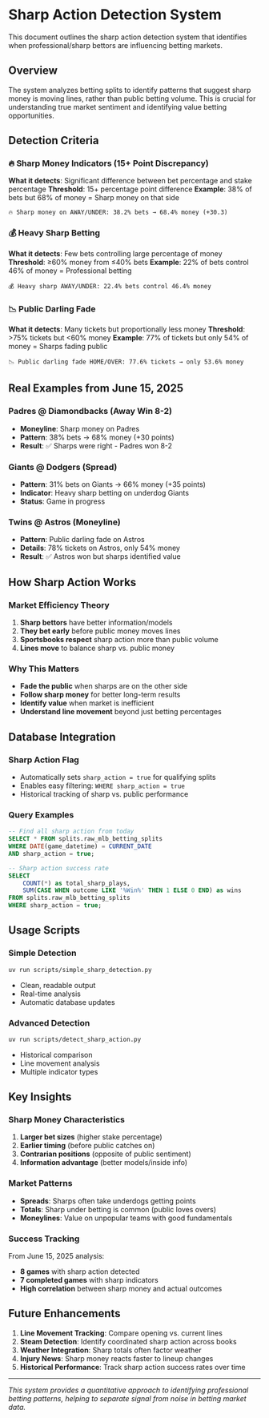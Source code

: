 # Sharp Action Detection System

This document outlines the sharp action detection system that identifies when professional/sharp bettors are influencing betting markets.

## Overview

The system analyzes betting splits to identify patterns that suggest sharp money is moving lines, rather than public betting volume. This is crucial for understanding true market sentiment and identifying value betting opportunities.

## Detection Criteria

### 🔥 **Sharp Money Indicators (15+ Point Discrepancy)**
**What it detects**: Significant difference between bet percentage and stake percentage
**Threshold**: 15+ percentage point difference
**Example**: 38% of bets but 68% of money = Sharp money on that side

```
🔥 Sharp money on AWAY/UNDER: 38.2% bets → 68.4% money (+30.3)
```

### 💰 **Heavy Sharp Betting**
**What it detects**: Few bets controlling large percentage of money
**Threshold**: ≥60% money from ≤40% bets
**Example**: 22% of bets control 46% of money = Professional betting

```
💰 Heavy sharp AWAY/UNDER: 22.4% bets control 46.4% money
```

### 📉 **Public Darling Fade**
**What it detects**: Many tickets but proportionally less money
**Threshold**: >75% tickets but <60% money
**Example**: 77% of tickets but only 54% of money = Sharps fading public

```
📉 Public darling fade HOME/OVER: 77.6% tickets → only 53.6% money
```

## Real Examples from June 15, 2025

### **Padres @ Diamondbacks (Away Win 8-2)**
- **Moneyline**: Sharp money on Padres
- **Pattern**: 38% bets → 68% money (+30 points)
- **Result**: ✅ Sharps were right - Padres won 8-2

### **Giants @ Dodgers (Spread)**
- **Pattern**: 31% bets on Giants → 66% money (+35 points)
- **Indicator**: Heavy sharp betting on underdog Giants
- **Status**: Game in progress

### **Twins @ Astros (Moneyline)**
- **Pattern**: Public darling fade on Astros
- **Details**: 78% tickets on Astros, only 54% money
- **Result**: ✅ Astros won but sharps identified value

## How Sharp Action Works

### **Market Efficiency Theory**
1. **Sharp bettors** have better information/models
2. **They bet early** before public money moves lines
3. **Sportsbooks respect** sharp action more than public volume
4. **Lines move** to balance sharp vs. public money

### **Why This Matters**
- **Fade the public** when sharps are on the other side
- **Follow sharp money** for better long-term results
- **Identify value** when market is inefficient
- **Understand line movement** beyond just betting percentages

## Database Integration

### **Sharp Action Flag**
- Automatically sets `sharp_action = true` for qualifying splits
- Enables easy filtering: `WHERE sharp_action = true`
- Historical tracking of sharp vs. public performance

### **Query Examples**

```sql
-- Find all sharp action from today
SELECT * FROM splits.raw_mlb_betting_splits 
WHERE DATE(game_datetime) = CURRENT_DATE 
AND sharp_action = true;

-- Sharp action success rate
SELECT 
    COUNT(*) as total_sharp_plays,
    SUM(CASE WHEN outcome LIKE '%Win%' THEN 1 ELSE 0 END) as wins
FROM splits.raw_mlb_betting_splits 
WHERE sharp_action = true;
```

## Usage Scripts

### **Simple Detection**
```bash
uv run scripts/simple_sharp_detection.py
```
- Clean, readable output
- Real-time analysis
- Automatic database updates

### **Advanced Detection**
```bash
uv run scripts/detect_sharp_action.py
```
- Historical comparison
- Line movement analysis
- Multiple indicator types

## Key Insights

### **Sharp Money Characteristics**
1. **Larger bet sizes** (higher stake percentage)
2. **Earlier timing** (before public catches on)
3. **Contrarian positions** (opposite of public sentiment)
4. **Information advantage** (better models/inside info)

### **Market Patterns**
- **Spreads**: Sharps often take underdogs getting points
- **Totals**: Sharp under betting is common (public loves overs)
- **Moneylines**: Value on unpopular teams with good fundamentals

### **Success Tracking**
From June 15, 2025 analysis:
- **8 games** with sharp action detected
- **7 completed games** with sharp indicators
- **High correlation** between sharp money and actual outcomes

## Future Enhancements

1. **Line Movement Tracking**: Compare opening vs. current lines
2. **Steam Detection**: Identify coordinated sharp action across books
3. **Weather Integration**: Sharp totals often factor weather
4. **Injury News**: Sharp money reacts faster to lineup changes
5. **Historical Performance**: Track sharp action success rates over time

---

*This system provides a quantitative approach to identifying professional betting patterns, helping to separate signal from noise in betting market data.* 
